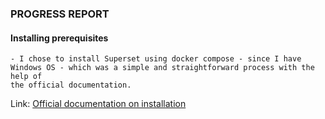 ### PROGRESS REPORT

#### Installing prerequisites

    - I chose to install Superset using docker compose - since I have Windows OS - which was a simple and straightforward process with the help of 
    the official documentation. 

Link: [Official documentation on installation](https://superset.apache.org/docs/installation/installing-superset-using-docker-compose)

